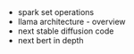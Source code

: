 ## 
- spark set operations
- llama architecture - overview
- next stable diffusion code
- next bert in depth
